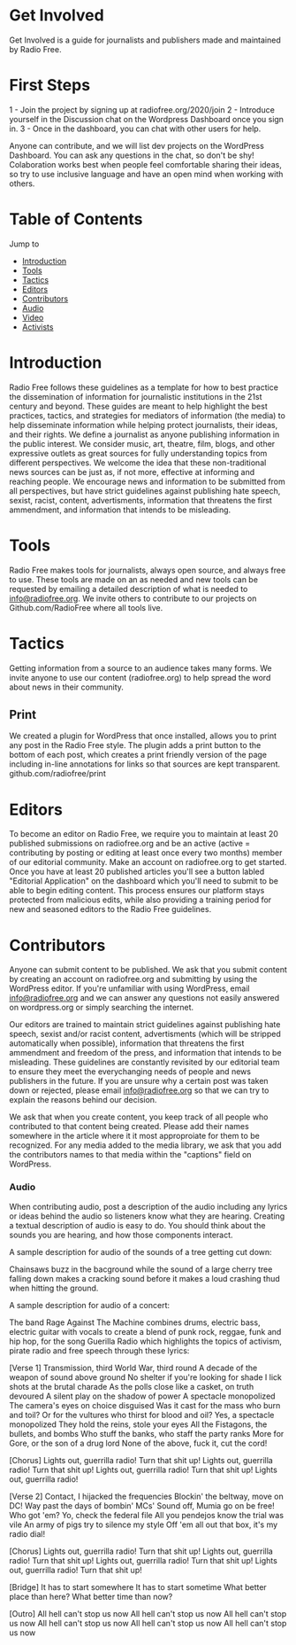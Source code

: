 # Get Involved
Get Involved is a guide for journalists and publishers made and maintained by Radio Free.  

# First Steps

1 - Join the project by signing up at radiofree.org/2020/join
2 - Introduce yourself in the Discussion chat on the Wordpress Dashboard once you sign in.
3 - Once in the dashboard, you can chat with other users for help.

Anyone can contribute, and we will list dev projects on the WordPress Dashboard.  You can ask any questions in the chat, so don't be shy!   Colaboration works best when people feel comfortable sharing their ideas, so try to use inclusive language and have an open mind when working with others.


# Table of Contents
Jump to

- [Introduction](#introduction) 
- [Tools](#tools) 
- [Tactics](#tactics) 
- [Editors](#editors) 
- [Contributors](#contributors) 
- [Audio](#audio) 
- [Video](#video) 
- [Activists](#activists)


# Introduction

Radio Free follows these guidelines as a template for how to best practice the dissemination of information for journalistic institutions in the 21st century and beyond.  These guides are meant to help highlight the best practices, tactics, and strategies for mediators of information (the media) to help disseminate information while helping protect journalists, their ideas, and their rights.  We define a journalist as anyone publishing information in the public interest.  We consider music, art, theatre, film, blogs, and other expressive outlets as great sources for fully understanding topics from different perspectives. We welcome the idea that these non-traditional news sources can be just as, if not more, effective at informing and reaching people.  We encourage news and information to be submitted from all perspectives, but have strict guidelines against publishing hate speech, sexist, racist, content, advertisments, information that threatens the first ammendment, and information that intends to be misleading. 


# Tools

Radio Free makes tools for journalists, always open source, and always free to use. These tools are made on an as needed and new tools can be requested by emailing a detailed description of what is needed to info@radiofree.org. We invite others to contribute to our projects on Github.com/RadioFree where all tools live. 


# Tactics

Getting information from a source to an audience takes many forms. We invite anyone to use our content (radiofree.org) to help spread the word about news in their community.  

## Print
We created a plugin for WordPress that once installed, allows you to print any post in the Radio Free style.  The plugin adds a print button to the bottom of each post, which creates a print friendly version of the page including in-line annotations for links so that sources are kept transparent.  github.com/radiofree/print


# Editors

To become an editor on Radio Free, we require you to maintain at least 20 published submissions on radiofree.org and be an active (active = contributing by posting or editing at least once every two months) member of our editorial community.  Make an account on radiofree.org to get started.  Once you have at least 20 published articles you'll see a button labled "Editorial Application" on the dashboard which you'll need to submit to be able to begin editing content.  This process ensures our platform stays protected from malicious edits, while also providing a training period for new and seasoned editors to the Radio Free guidelines. 



# Contributors

Anyone can submit content to be published. We ask that you submit content by creating an account on radiofree.org and submitting by using the WordPress editor.  If you're unfamiliar with using WordPress, email info@radiofree.org and we can answer any questions not easily answered on wordpress.org or simply searching the internet. 

Our editors are trained to maintain strict guidelines against publishing hate speech, sexist and/or racist content, advertisments (which will be stripped automatically when possible), information that threatens the first ammendment and freedom of the press, and information that intends to be misleading. These guidelines are constantly revisited by our editorial team to ensure they meet the everychanging needs of people and news publishers in the future. If you are unsure why a certain post was taken down or rejected, please email info@radiofree.org so that we can try to explain the reasons behind our decision.  

We ask that when you create content, you keep track of all people who contributed to that content being created.  Please add their names somewhere in the article where it it most approproiate for them to be recognized.  For any media added to the media library, we ask that you add the contributors names to that media within the "captions" field on WordPress.  


### Audio

When contributing audio, post a description of the audio including any lyrics or ideas behind the audio so listeners know what they are hearing. Creating a textual description of audio is easy to do.  You should think about the sounds you are hearing, and how those components interact. 

A sample description for audio of the sounds of a tree getting cut down:

Chainsaws buzz in the bacground while the sound of a large cherry tree falling down makes a cracking sound before it makes a loud crashing thud when hitting the ground.


A sample description for audio of a concert:

The band Rage Against The Machine combines drums, electric bass, electric guitar with vocals to create a blend of punk rock, reggae, funk and hip hop, for the song Guerilla Radio which highlights the topics of activism, pirate radio and free speech through these lyrics:

[Verse 1]
Transmission, third World War, third round
A decade of the weapon of sound above ground
No shelter if you're looking for shade
I lick shots at the brutal charade
As the polls close like a casket, on truth devoured
A silent play on the shadow of power
A spectacle monopolized
The camera's eyes on choice disguised
Was it cast for the mass who burn and toil?
Or for the vultures who thirst for blood and oil?
Yes, a spectacle monopolized
They hold the reins, stole your eyes
All the Fistagons, the bullets, and bombs
Who stuff the banks, who staff the party ranks
More for Gore, or the son of a drug lord
None of the above, fuck it, cut the cord!

[Chorus]
Lights out, guerrilla radio!
Turn that shit up!
Lights out, guerrilla radio!
Turn that shit up!
Lights out, guerrilla radio!
Turn that shit up!
Lights out, guerrilla radio!

[Verse 2]
Contact, I hijacked the frequencies
Blockin' the beltway, move on DC!
Way past the days of bombin' MCs'
Sound off, Mumia go on be free!
Who got 'em? Yo, check the federal file
All you pendejos know the trial was vile
An army of pigs try to silence my style
Off 'em all out that box, it's my radio dial!

[Chorus]
Lights out, guerrilla radio!
Turn that shit up!
Lights out, guerrilla radio!
Turn that shit up!
Lights out, guerrilla radio!
Turn that shit up!
Lights out, guerrilla radio!
Turn that shit up!

[Bridge]
It has to start somewhere
It has to start sometime
What better place than here?
What better time than now?

[Outro]
All hell can't stop us now
All hell can't stop us now
All hell can't stop us now
All hell can't stop us now
All hell can't stop us now
All hell can't stop us now

